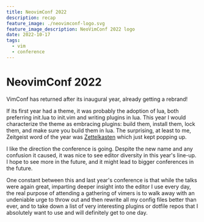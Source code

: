 ```yaml
---
title: NeovimConf 2022
description: recap
feature_image: ./neovimconf-logo.svg
feature_image_description: NeoVimConf 2022 logo
date: 2022-10-17
tags:
  - vim
  - conference
---
```


# NeovimConf 2022

VimConf has returned after its inaugural year, already getting a rebrand!

If its first year had a theme, it was probably the adoption of lua, both preferring init.lua to init.vim and writing plugins in lua. This year I would characterize the theme as embracing plugins: build them, install them, lock them, and make sure you build them in lua. The surprising, at least to me, Zeitgeist word of the year was [Zettelkasten](https://en.wikipedia.org/wiki/Zettelkasten) which just kept popping up.

I like the direction the conference is going. Despite the new name and any confusion it caused, it was nice to see editor diversity in this year's line-up. I hope to see more in the future, and it might lead to bigger conferences in the future.

One constant between this and last year's conference is that while the talks were again great, imparting deeper insight into the editor I use every day, the real purpose of attending a gathering of vimers is to walk away with an undeniable urge to throw out and then rewrite all my config files better than ever, and to take down a list of very interesting plugins or dotfile repos that I absolutely want to use and will definitely get to one day.
